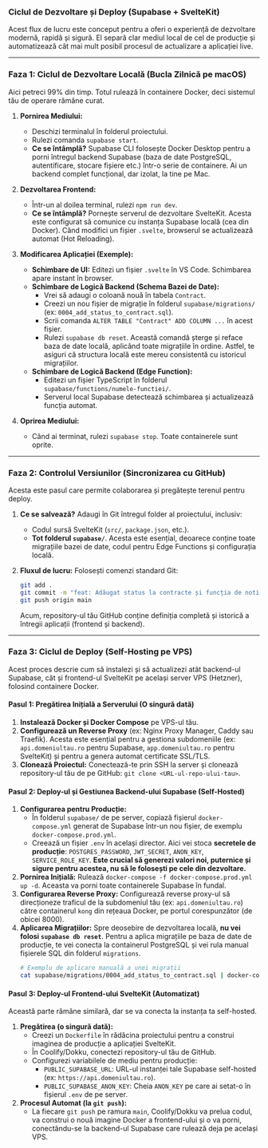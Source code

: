 ### Ciclul de Dezvoltare și Deploy (Supabase + SvelteKit)

Acest flux de lucru este conceput pentru a oferi o experiență de dezvoltare modernă, rapidă și sigură. El separă clar mediul local de cel de producție și automatizează cât mai mult posibil procesul de actualizare a aplicației live.

---

### **Faza 1: Ciclul de Dezvoltare Locală (Bucla Zilnică pe macOS)**

Aici petreci 99% din timp. Totul rulează în containere Docker, deci sistemul tău de operare rămâne curat.

1.  **Pornirea Mediului:**
    * Deschizi terminalul în folderul proiectului.
    * Rulezi comanda `supabase start`.
    * **Ce se întâmplă?** Supabase CLI folosește Docker Desktop pentru a porni întregul backend Supabase (baza de date PostgreSQL, autentificare, stocare fișiere etc.) într-o serie de containere. Ai un backend complet funcțional, dar izolat, la tine pe Mac.

2.  **Dezvoltarea Frontend:**
    * Într-un al doilea terminal, rulezi `npm run dev`.
    * **Ce se întâmplă?** Pornește serverul de dezvoltare SvelteKit. Acesta este configurat să comunice cu instanța Supabase locală (cea din Docker). Când modifici un fișier `.svelte`, browserul se actualizează automat (Hot Reloading).

3.  **Modificarea Aplicației (Exemple):**
    * **Schimbare de UI:** Editezi un fișier `.svelte` în VS Code. Schimbarea apare instant în browser.
    * **Schimbare de Logică Backend (Schema Bazei de Date):**
        * Vrei să adaugi o coloană nouă în tabela `Contract`.
        * Creezi un nou fișier de migrație în folderul `supabase/migrations/` (ex: `0004_add_status_to_contract.sql`).
        * Scrii comanda `ALTER TABLE "Contract" ADD COLUMN ...` în acest fișier.
        * Rulezi `supabase db reset`. Această comandă șterge și reface baza de date locală, aplicând toate migrațiile în ordine. Astfel, te asiguri că structura locală este mereu consistentă cu istoricul migrațiilor.
    * **Schimbare de Logică Backend (Edge Function):**
        * Editezi un fișier TypeScript în folderul `supabase/functions/numele-functiei/`.
        * Serverul local Supabase detectează schimbarea și actualizează funcția automat.

4.  **Oprirea Mediului:**
    * Când ai terminat, rulezi `supabase stop`. Toate containerele sunt oprite.

---

### **Faza 2: Controlul Versiunilor (Sincronizarea cu GitHub)**

Acesta este pasul care permite colaborarea și pregătește terenul pentru deploy.

1.  **Ce se salvează?** Adaugi în Git întregul folder al proiectului, inclusiv:
    * Codul sursă SvelteKit (`src/`, `package.json`, etc.).
    * **Tot folderul `supabase/`**. Acesta este esențial, deoarece conține toate migrațiile bazei de date, codul pentru Edge Functions și configurația locală.

2.  **Fluxul de lucru:** Folosești comenzi standard Git:
    ```bash
    git add .
    git commit -m "feat: Adăugat status la contracte și funcția de notificare"
    git push origin main
    ```
    Acum, repository-ul tău GitHub conține definiția completă și istorică a întregii aplicații (frontend și backend).

---

### **Faza 3: Ciclul de Deploy (Self-Hosting pe VPS)**

Acest proces descrie cum să instalezi și să actualizezi atât backend-ul Supabase, cât și frontend-ul SvelteKit pe același server VPS (Hetzner), folosind containere Docker.

#### **Pasul 1: Pregătirea Inițială a Serverului (O singură dată)**

1.  **Instalează Docker și Docker Compose** pe VPS-ul tău.
2.  **Configurează un Reverse Proxy** (ex: Nginx Proxy Manager, Caddy sau Traefik). Acesta este esențial pentru a gestiona subdomeniile (ex: `api.domeniultau.ro` pentru Supabase, `app.domeniultau.ro` pentru SvelteKit) și pentru a genera automat certificate SSL/TLS.
3.  **Clonează Proiectul:** Conectează-te prin SSH la server și clonează repository-ul tău de pe GitHub: `git clone <URL-ul-repo-ului-tau>`.

#### **Pasul 2: Deploy-ul și Gestiunea Backend-ului Supabase (Self-Hosted)**

1.  **Configurarea pentru Producție:**
    * În folderul `supabase/` de pe server, copiază fișierul `docker-compose.yml` generat de Supabase într-un nou fișier, de exemplu `docker-compose.prod.yml`.
    * Creează un fișier `.env` în același director. Aici vei stoca **secretele de producție**: `POSTGRES_PASSWORD`, `JWT_SECRET`, `ANON_KEY`, `SERVICE_ROLE_KEY`. **Este crucial să generezi valori noi, puternice și sigure pentru acestea, nu să le folosești pe cele din dezvoltare.**
2.  **Pornirea Inițială:** Rulează `docker-compose -f docker-compose.prod.yml up -d`. Aceasta va porni toate containerele Supabase în fundal.
3.  **Configurarea Reverse Proxy:** Configurează reverse proxy-ul să direcționeze traficul de la subdomeniul tău (ex: `api.domeniultau.ro`) către containerul `kong` din rețeaua Docker, pe portul corespunzător (de obicei 8000).
4.  **Aplicarea Migrațiilor:** Spre deosebire de dezvoltarea locală, **nu vei folosi `supabase db reset`**. Pentru a aplica migrațiile pe baza de date de producție, te vei conecta la containerul PostgreSQL și vei rula manual fișierele SQL din folderul `migrations`.
    ```bash
    # Exemplu de aplicare manuală a unei migrații
    cat supabase/migrations/0004_add_status_to_contract.sql | docker-compose -f docker-compose.prod.yml exec -T db psql -U postgres -d postgres
    ```

#### **Pasul 3: Deploy-ul Frontend-ului SvelteKit (Automatizat)**

Această parte rămâne similară, dar se va conecta la instanța ta self-hosted.

1.  **Pregătirea (o singură dată):**
    * Creezi un `Dockerfile` în rădăcina proiectului pentru a construi imaginea de producție a aplicației SvelteKit.
    * În Coolify/Dokku, conectezi repository-ul tău de GitHub.
    * Configurezi variabilele de mediu pentru producție:
        * `PUBLIC_SUPABASE_URL`: URL-ul instanței tale Supabase self-hosted (ex: `https://api.domeniultau.ro`).
        * `PUBLIC_SUPABASE_ANON_KEY`: Cheia `ANON_KEY` pe care ai setat-o în fișierul `.env` de pe server.
2.  **Procesul Automat (la `git push`):**
    * La fiecare `git push` pe ramura `main`, Coolify/Dokku va prelua codul, va construi o nouă imagine Docker a frontend-ului și o va porni, conectându-se la backend-ul Supabase care rulează deja pe același VPS.
